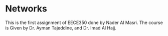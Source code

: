 # Networks
This is the first assignment of EECE350 done by Nader Al Masri.
The course is Given by Dr. Ayman Tajeddine, and Dr. Imad Al Hajj. 

